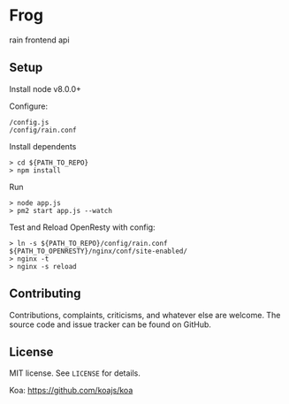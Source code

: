 Frog
===================
rain frontend api

Setup
------------
Install node v8.0.0+

Configure:

    /config.js
    /config/rain.conf

Install dependents

    > cd ${PATH_TO_REPO}
    > npm install

Run

    > node app.js
    > pm2 start app.js --watch

Test and Reload OpenResty with config:

    > ln -s ${PATH_TO_REPO}/config/rain.conf ${PATH_TO_OPENRESTY}/nginx/conf/site-enabled/
    > nginx -t
    > nginx -s reload

Contributing
------------

Contributions, complaints, criticisms, and whatever else are welcome. The source
code and issue tracker can be found on GitHub.

License
-------
MIT license. See ``LICENSE`` for details.

Koa: https://github.com/koajs/koa
